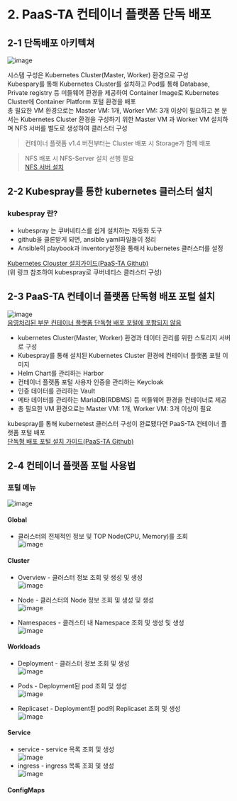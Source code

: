 # 2. PaaS-TA 컨테이너 플랫폼 단독 배포
## 2-1 단독배포 아키텍쳐
![image](https://github.com/JunPyo0117/kubernetes/assets/80608601/675bb582-592e-4dff-863f-44fbd241f4e1)  

시스템 구성은 Kubernetes Cluster(Master, Worker) 환경으로 구성  
Kubespary를 통해 Kubernetes Cluster를 설치하고 Pod를 통해 Database, Private registry 등 미들웨어 환경을 제공하여 Container Image로 Kubernetes Cluster에 Container Platform 포털 환경을 배포  
총 필요한 VM 환경으로는 Master VM: 1개, Worker VM: 3개 이상이 필요하고 본 문서는 Kubernetes Cluster 환경을 구성하기 위한 Master VM 과 Worker VM 설치하며 NFS 서버를 별도로 생성하여 클러스터 구성

>컨테이너 플랫폼 v1.4 버전부터는 Cluster 배포 시 Storage가 함께 배포

>NFS 배포 시 NFS-Server 설치 선행 필요  
>[NFS 서버 설치](https://github.com/PaaS-TA/paas-ta-container-platform/blob/master/install-guide/nfs-server-install-guide.md)


## 2-2 Kubespray를 통한 kubernetes 클러스터 설치
### kubespray 란?
- kubespray 는 쿠버네티스를 쉽게 설치하는 자동화 도구  
- github을 클론받게 되면, ansible yaml파일들이 정리
- Ansible의 playbook과 inventory설정을 통해서 kubernetes 클러스터를 설정

[Kubernetes Clouster 설치가이드(PaaS-TA Github)](https://github.com/PaaS-TA/paas-ta-container-platform/blob/master/install-guide/standalone/cp-cluster-install.md)  
(위 링크 참조하여 kubespray로 쿠버네티스 클러스터 구성)

## 2-3 PaaS-TA 컨테이너 플랫폼 단독형 배포 포털 설치
![image](https://github.com/JunPyo0117/kubernetes/assets/80608601/3b62d1e6-0254-496d-a984-e36c210cf529)  
<u>음영처리된 부분 컨테이너 플랫폼 단독형 배포 포털에 포함되지 않음</u>  
- kubernetes Cluster(Master, Worker) 환경과 데이터 관리를 위한 스토리지 서버로 구성
- Kubespray를 통해 설치된 Kubernetes Cluster 환경에 컨테이너 플랫폼 포털 이미지
- Helm Chart를 관리하는 Harbor
- 컨테이너 플랫폼 포털 사용자 인증을 관리하는 Keycloak
- 인증 데이터를 관리하는 Vault
- 메타 데이터를 관리하는 MariaDB(RDBMS) 등 미들웨어 환경을 컨테이너로 제공
- 총 필요한 VM 환경으로는 Master VM: 1개, Worker VM: 3개 이상이 필요  

kubespray를 통해 kubernetest 클러스터 구성이 완료됐다면 PaaS-TA 컨테이너 플랫폼 포털 배포   
[단독형 배포 포털 설치 가이드(PaaS-TA Github)](https://github.com/PaaS-TA/paas-ta-container-platform/blob/master/install-guide/container-platform-portal/paas-ta-container-platform-portal-deployment-standalone-guide.md)  


## 2-4 컨테이너 플랫폼 포털 사용법
### 포털 메뉴
![image](https://github.com/JunPyo0117/kubernetes/assets/80608601/5e9d074f-3111-48c8-8e23-857b00e65acd)  

#### Global
- 클러스터의 전체적인 정보 및 TOP Node(CPU, Memory)를 조회  
![image](https://github.com/JunPyo0117/kubernetes/assets/80608601/302b1bca-8105-4a24-8fdd-00673b1be937)  
  

#### Cluster 
- Overview - 클러스터 정보 조회 및 생성 및 생성  
![image](https://github.com/JunPyo0117/kubernetes/assets/80608601/18fca64a-5ffd-4c92-bd85-bbecce082bc7)  

- Node - 클러스터의 Node 정보 조회 및 생성 및 생성   
![image](https://github.com/JunPyo0117/kubernetes/assets/80608601/47639ca0-7df3-495a-a9ab-a4f855c77727)  
 
- Namespaces - 클러스터 내 Namespace 조회 및 생성 및 생성  
![image](https://github.com/JunPyo0117/kubernetes/assets/80608601/0ad1da15-0de5-496e-9a4f-a0bff7ea5378)  
  
  
#### Workloads
- Deployment - 클러스터 정보 조회 및 생성  
![image](https://github.com/JunPyo0117/kubernetes/assets/80608601/c06c0ce2-0e10-43da-9793-d7c7e114b7ff)  
  
- Pods - Deployment된 pod 조회 및 생성  
![image](https://github.com/JunPyo0117/kubernetes/assets/80608601/9a229eb8-fafa-4035-b246-c7d9322dd91c)

- Replicaset - Deployment된 pod의 Replicaset 조회 및 생성  
![image](https://github.com/JunPyo0117/kubernetes/assets/80608601/6605a505-27d2-4e70-8426-fdbc9e5da7e3)  


#### Service
- service - service 목록 조회 및 생성  
![image](https://github.com/JunPyo0117/kubernetes/assets/80608601/ed2392e3-e0bb-4b8b-85fe-7f7b56758390)  
- ingress - ingress 목록 조회 및 생성  
![image](https://github.com/JunPyo0117/kubernetes/assets/80608601/fea216c1-257c-4f70-87dc-fb8507b9353e)

#### ConfigMaps

